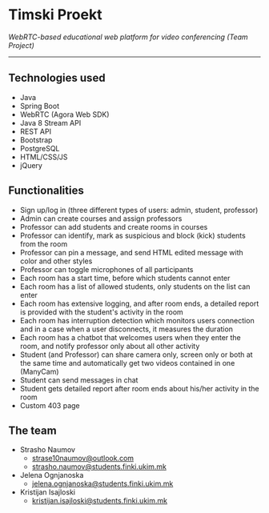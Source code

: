 # Timski Proekt
*WebRTC-based educational web platform for video conferencing (Team Project)*
___
## Technologies used
* Java
* Spring Boot
* WebRTC (Agora Web SDK)
* Java 8 Stream API
* REST API
* Bootstrap
* PostgreSQL
* HTML/CSS/JS
* jQuery

## Functionalities
* Sign up/log in (three different types of users: admin, student, professor)
* Admin can create courses and assign professors
* Professor can add students and create rooms in courses
* Professor can identify, mark as suspicious and block (kick) students from the room
* Professor can pin a message, and send HTML edited message with color and other styles
* Professor can toggle microphones of all participants
* Each room has a start time, before which students cannot enter
* Each room has a list of allowed students, only students on the list can enter
* Each room has extensive logging, and after room ends, a detailed report is provided with the student's activity in the room
* Each room has interruption detection which monitors users connection and in a case when a user disconnects, it measures the duration
* Each room has a chatbot that welcomes users when they enter the room, and notify professor only about all other activity
* Student (and Professor) can share camera only, screen only or both at the same time and automatically get two videos contained in one (ManyCam)
* Student can send messages in chat
* Student gets detailed report after room ends about his/her activity in the room
* Custom 403 page

## The team
* Strasho Naumov
    * strase10naumov@outlook.com
    * strasho.naumov@students.finki.ukim.mk
* Jelena Ognjanoska
    * jelena.ognjanoska@students.finki.ukim.mk
* Kristijan Isajloski
    * kristijan.isajloski@students.finki.ukim.mk

